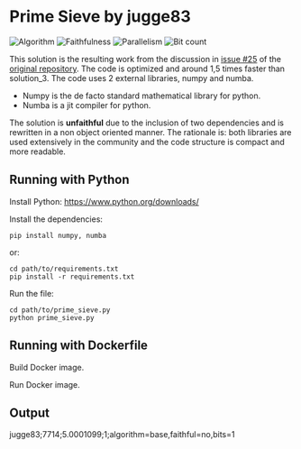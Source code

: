 # Prime Sieve by jugge83

![Algorithm](https://img.shields.io/badge/Algorithm-base-green)
![Faithfulness](https://img.shields.io/badge/Faithful-no-yellowgreen)
![Parallelism](https://img.shields.io/badge/Parallel-no-green)
![Bit count](https://img.shields.io/badge/Bits-1-green)

This solution is the resulting work from the discussion in [issue #25](https://github.com/PlummersSoftwareLLC/Primes/issues?page=3&q=is%3Aissue) of the [original repository](https://github.com/PlummersSoftwareLLC/Primes). The code is optimized and around 1,5 times faster than solution_3. 
The code uses 2 external libraries, numpy and numba.
- Numpy is the de facto standard mathematical library for python.
- Numba is a jit compiler for python.

The solution is **unfaithful** due to the inclusion of two dependencies and is rewritten in a non object oriented manner. 
The rationale is: both libraries are used extensively in the community and the code structure is compact and more readable.
 

## Running with Python

Install Python: https://www.python.org/downloads/

Install the dependencies:
```
pip install numpy, numba
```
or:
```
cd path/to/requirements.txt
pip install -r requirements.txt
```

Run the file:
```
cd path/to/prime_sieve.py
python prime_sieve.py
```

## Running with Dockerfile

Build Docker image.

Run Docker image.

## Output

jugge83;7714;5.0001099;1;algorithm=base,faithful=no,bits=1